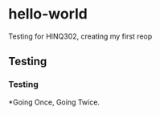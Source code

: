 # hello-world
Testing for HINQ302, creating my first reop
## Testing
### Testing
*Going Once, Going Twice.
